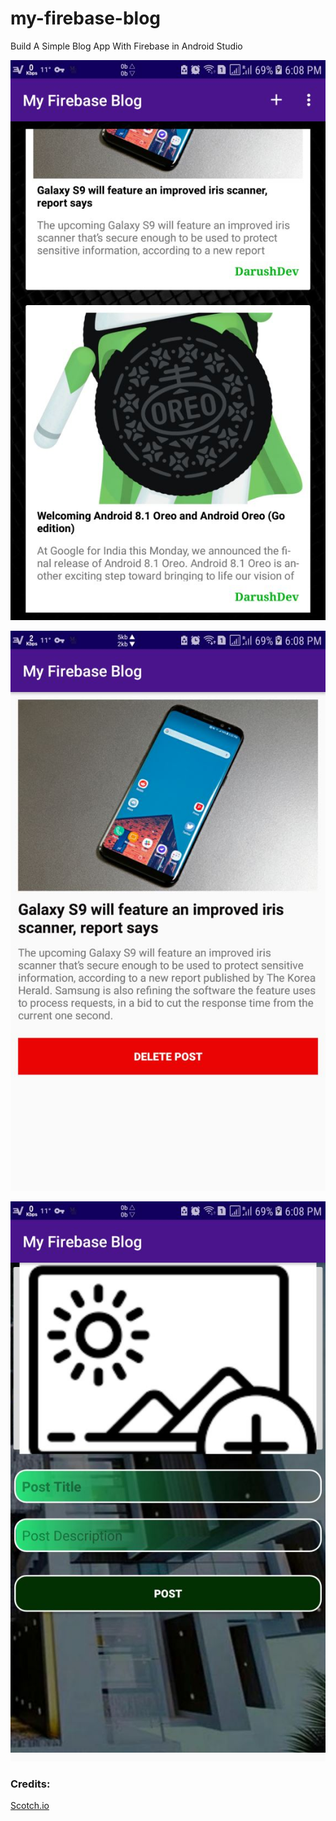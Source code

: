 # my-firebase-blog
Build A Simple Blog App With Firebase in Android Studio

![Image1](./app/src/main/assets/screenshot1.jpg)

![Image2](./app/src/main/assets/screenshot2.jpg)

![Image3](./app/src/main/assets/screenshot3.jpg)

### Credits:
[Scotch.io](https://scotch.io/@kenny_io/build-a-simple-blog-app-with-firebase-in-android-studio)
